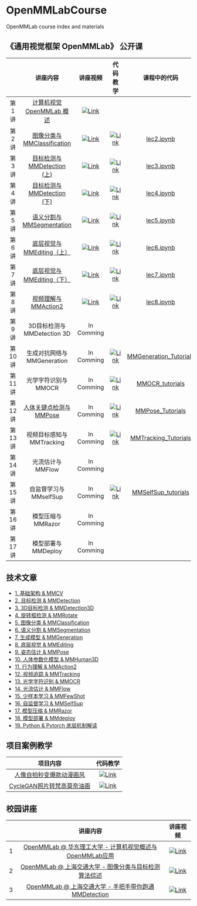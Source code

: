 # OpenMMLabCourse

OpenMMLab course index and materials

## 《通用视觉框架 OpenMMLab》 公开课

|        |                                  讲座内容                                   |                                                                          讲座视频                                                                          |                                                                          代码教学                                                                          |                                  课程中的代码                                  |
| :----: | :-------------------------------------------------------------------------: | :--------------------------------------------------------------------------------------------------------------------------------------------------------: | :--------------------------------------------------------------------------------------------------------------------------------------------------------: | :----------------------------------------------------------------------------: |
| 第1讲  |  [计算机视觉 OpenMMLab 概述](https://www.bilibili.com/video/BV1R341117FJ/)  |  [![Link](https://i1.hdslb.com/bfs/archive/24cc8148270f237cff0738fc8cd50557a6462de0.png@112w_63h_1c.webp)](https://www.bilibili.com/video/BV1R341117FJ/)   |                                                                                                                                                            |                                                                                |
| 第2讲  | [图像分类与 MMClassification](https://www.bilibili.com/video/BV1J341127nQ/) |  [![Link](https://i0.hdslb.com/bfs/archive/237b076c0fd87086827618ca95975d94656fb429.png@112w_63h_1c.webp)](https://www.bilibili.com/video/BV1J341127nQ/)   | [![Link](https://i0.hdslb.com/bfs/archive/237b076c0fd87086827618ca95975d94656fb429.png@112w_63h_1c.webp)](https://www.bilibili.com/video/BV1J341127nQ?p=7) |                         [lec2.ipynb](codes/lec2.ipynb)                         |
| 第3讲  | [目标检测与 MMDetection (上)](https://www.bilibili.com/video/BV1Vv411A7ZM/) |  [![Link](https://i0.hdslb.com/bfs/archive/8f4077f6572966b6d94726abeb8adb8531ad51b7.png@112w_63h_1c.webp)](https://www.bilibili.com/video/BV1Vv411A7ZM/)   | [![Link](https://i0.hdslb.com/bfs/archive/8f4077f6572966b6d94726abeb8adb8531ad51b7.png@112w_63h_1c.webp)](https://www.bilibili.com/video/BV1Vv411A7ZM?p=5) |                         [lec3.ipynb](codes/lec3.ipynb)                         |
| 第4讲  | [目标检测与 MMDetection (下)](https://www.bilibili.com/video/BV1bM4y1g7Hf/) |  [![Link](https://i2.hdslb.com/bfs/archive/0207b273dfe48d157cd00fe3ca2d9e20c1a86599.png@112w_63h_1c.webp)](https://www.bilibili.com/video/BV1bM4y1g7Hf/)   | [![Link](https://i2.hdslb.com/bfs/archive/0207b273dfe48d157cd00fe3ca2d9e20c1a86599.png@112w_63h_1c.webp)](https://www.bilibili.com/video/BV1bM4y1g7Hf?p=5) |                         [lec4.ipynb](codes/lec4.ipynb)                         |
| 第5讲  |  [语义分割与 MMSegmentation](https://www.bilibili.com/video/BV1944y1b76p/)  |  [![Link](https://i0.hdslb.com/bfs/archive/bedab4cff4ced7617ba1d118d7bd0cccd4a502f4.png@112w_63h_1c.webp)](https://www.bilibili.com/video/BV1944y1b76p/)   | [![Link](https://i0.hdslb.com/bfs/archive/bedab4cff4ced7617ba1d118d7bd0cccd4a502f4.png@112w_63h_1c.webp)](https://www.bilibili.com/video/BV1944y1b76p?p=5) |                         [lec5.ipynb](codes/lec5.ipynb)                         |
| 第6讲  | [底层视觉与 MMEditing（上）](https://www.bilibili.com/video/BV1zq4y1o7ph/)  |  [![Link](https://i2.hdslb.com/bfs/archive/01d51d14a091e96f8c42031390f08f62cb18b699.png@112w_63h_1c.webp)](https://www.bilibili.com/video/BV1zq4y1o7ph/)   | [![Link](https://i2.hdslb.com/bfs/archive/01d51d14a091e96f8c42031390f08f62cb18b699.png@112w_63h_1c.webp)](https://www.bilibili.com/video/BV1zq4y1o7ph?p=5) |                         [lec6.ipynb](codes/lec6.ipynb)                         |
| 第7讲  | [底层视觉与 MMEditing（下）](https://www.bilibili.com/video/BV1cQ4y167KL/)  |  [![Link](https://i0.hdslb.com/bfs/archive/3c314ffc38bced8002162319cb75f883b4694445.png@112w_63h_1c.webp)](https://www.bilibili.com/video/BV1cQ4y167KL/)   | [![Link](https://i0.hdslb.com/bfs/archive/3c314ffc38bced8002162319cb75f883b4694445.png@112w_63h_1c.webp)](https://www.bilibili.com/video/BV1cQ4y167KL?p=4) |                         [lec7.ipynb](codes/lec7.ipynb)                         |
| 第8讲  |    [视频理解与 MMAction2](https://www.bilibili.com/video/BV1h34y1D7QH/)     | [![Link](https://i0.hdslb.com/bfs/archive/a1c4b28840991f29c7acabdcbd39dc190f6af2c2.png@112w_63h_1c.webp)](https://www.bilibili.com/video/BV1h34y1D7QH?p=1) | [![Link](https://i0.hdslb.com/bfs/archive/a1c4b28840991f29c7acabdcbd39dc190f6af2c2.png@112w_63h_1c.webp)](https://www.bilibili.com/video/BV1h34y1D7QH?p=5) |                         [lec8.ipynb](codes/lec8.ipynb)                         |
| 第9讲  |                         3D目标检测与 MMDetection 3D                         |                                                                         In Comming                                                                         |                                                                                                                                                            |                                                                                |
| 第10讲 |                         生成对抗网络与 MMGeneration                         |                                                                         In Comming                                                                         |  [![Link](https://i1.hdslb.com/bfs/archive/e0ea4767b305e98ce6039fe623e4cd184923a720.jpg@112w_63h_1c.webp)](https://www.bilibili.com/video/BV1bY4y147kz/)   | [MMGeneration_Tutorials](https://github.com/TommyZihao/MMGeneration_Tutorials) |
| 第11讲 |                            光学字符识别与 MMOCR                             |                                                                         In Comming                                                                         |  [![Link](https://i0.hdslb.com/bfs/archive/bff12b73709666351d614fd5fb286767846b7108.jpg@112w_63h_1c.webp)](https://www.bilibili.com/video/BV1Ua411x7dB/)   |        [MMOCR_tutorials](https://github.com/TommyZihao/MMOCR_tutorials)        |
| 第12讲 |                           [人体关键点检测与 MMPose](https://space.bilibili.com/1900783/channel/collectiondetail?sid=552719)                           |                                                                         In Comming                                                                         |  [![Link](https://i1.hdslb.com/bfs/archive/94399ebc3f6cecc9545b83956b0a35e1046eaae2.jpg@112w_63h_1c.webp)](https://www.bilibili.com/video/BV16B4y1h7JS/)   |       [MMPose_Tutorials](https://github.com/TommyZihao/MMPose_Tutorials)       |
| 第13讲 |                          视频目标感知与 MMTracking                          |                                                                         In Comming                                                                         |  [![Link](https://i1.hdslb.com/bfs/archive/0058cfa97c39341f8679fd58ef04651db2389c4e.jpg@112w_63h_1c.webp)](https://www.bilibili.com/video/BV1za411Y7Zm/)   |   [MMTracking_Tutorials](https://github.com/TommyZihao/MMTracking_Tutorials)   |
| 第14讲 |                              光流估计与 MMFlow                              |                                                                         In Comming                                                                         |                                                                                                                                                            |                                                                                |
| 第15讲 |                           自监督学习与 MMselfSup                            |                                                                         In Comming                                                                         |   [![Link](https://i1.hdslb.com/bfs/archive/7e5e9a0571cbc98f043d6bc4050fb9e785c2606f.jpg@112w_63h_1c.webp)](https://www.bilibili.com/video/BV1hg411r7iK)   |                [MMSelfSup_tutorials](codes/MMSelfSup_tutorials)                |  |
| 第16讲 |                             模型压缩与 MMRazor                              |                                                                         In Comming                                                                         |                                                                                                                                                            |                                                                                |
| 第17讲 |                             模型部署与 MMDeploy                             |                                                                         In Comming                                                                         |                                                                                                                                                            |                                                                                |



## 技术文章

- [1. 基础架构 & MMCV](./articles.md/#1-基础架构--mmcv)
- [2. 目标检测 & MMDetection](./articles.md/#2-目标检测--mmdetection)
- [3. 3D目标检测 & MMDetection3D](./articles.md/#3-3d目标检测--mmdetection3d)
- [4. 旋转框检测 & MMRotate](./articles.md/#4-旋转框检测--mmrotate)
- [5. 图像分类 & MMClassification](./articles.md/#5-图像分类--mmclassification)
- [6. 语义分割 & MMSegmentation](./articles.md/#6-语义分割--mmsegmentation)
- [7. 生成模型 & MMGeneration](./articles.md/#7-生成模型--mmgeneration)
- [8. 底层视觉 & MMEditing](./articles.md/#8-底层视觉--mmediting)
- [9. 姿态估计 & MMPose](./articles.md/#9-姿态估计--mmpose)
- [10. 人体参数化模型 & MMHuman3D](./articles.md/#10-人体参数化模型--mmhuman3d)
- [11. 行为理解 & MMAction2](./articles.md/#11-行为理解--mmaction2)
- [12. 视频追踪 & MMTracking](./articles.md/#12-视频追踪--mmtracking)
- [13. 光学字符识别 & MMOCR](./articles.md/#13-光学字符识别--mmocr)
- [14. 光流估计 & MMFlow](./articles.md/#14-光流估计--mmflow)
- [15. 少样本学习 & MMFewShot](./articles.md/#15-少样本学习--mmfewshot)
- [16. 自监督学习 & MMSelfSup](./articles.md/#16-自监督学习--mmselfsup)
- [17. 模型压缩 & MMRazor](./articles.md/#17-模型压缩--mmrazor)
- [18. 模型部署 & MMdeploy](./articles.md/#18-模型部署--mmdeploy)
- [19. Python & Pytorch 底层机制解读](./articles.md/#19-python--pytorch-底层机制解读)



## 项目案例教学

|                                  项目内容                                  |                                                                        代码教学                                                                         |
| :------------------------------------------------------------------------: | :-----------------------------------------------------------------------------------------------------------------------------------------------------: |
|  [人像自拍秒变爆款动漫画风](https://www.bilibili.com/video/BV1XL4y1g7in/)  | [![Link](https://i0.hdslb.com/bfs/archive/f9972114f65e0bc121619e51720680c461a7b913.jpg@112w_63h_1c.webp)](https://www.bilibili.com/video/BV1XL4y1g7in/) |
| [CycleGAN照片转梵高莫奈油画](https://www.bilibili.com/video/BV1wv4y1T71F/) | [![Link](https://i2.hdslb.com/bfs/archive/56a953accbb30ea29408a105aeb7dd406058e8f1.jpg@112w_63h_1c.webp)](https://www.bilibili.com/video/BV1wv4y1T71F/) |



## 校园讲座

|       |                                                 讲座内容                                                 |                                                                        讲座视频                                                                         |
| :---: | :------------------------------------------------------------------------------------------------------: | :-----------------------------------------------------------------------------------------------------------------------------------------------------: |
|   1   | [OpenMMLab @ 华东理工大学 - 计算机视觉概述与OpenMMLab应用](https://www.bilibili.com/video/BV1Gb4y1B7D4/) | [![Link](https://i1.hdslb.com/bfs/archive/ddd84ad01eb96ad12a272d345d4de3d16d12295b.jpg@112w_63h_1c.webp)](https://www.bilibili.com/video/BV1Gb4y1B7D4/) |
|   2   |  [OpenMMLab @ 上海交通大学 - 图像分类与目标检测算法综述](https://www.bilibili.com/video/BV1ou411k7fD/)   | [![Link](https://i1.hdslb.com/bfs/archive/c8356c5400de7ba50f32a2e26e8c77563e46e353.png@112w_63h_1c.webp)](https://www.bilibili.com/video/BV1ou411k7fD/) |
|   3   |   [OpenMMLab @ 上海交通大学 - 手把手带你跑通MMDetection](https://www.bilibili.com/video/BV1NL4y1c7ki/)   | [![Link](https://i1.hdslb.com/bfs/archive/c8356c5400de7ba50f32a2e26e8c77563e46e353.png@112w_63h_1c.webp)](https://www.bilibili.com/video/BV1NL4y1c7ki/) |
